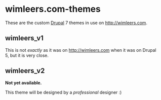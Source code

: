 # wimleers.com-themes

These are the custom [Drupal][1] 7 themes in use on <http://wimleers.com>.


## wimleers_v1

This is not *exactly* as it was on <http://wimleers.com> when it was on Drupal 5, but it is very close.


## wimleers_v2

**Not yet available.**

This theme will be designed by a *professional* designer :)


[1]: http://drupal.org